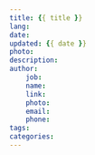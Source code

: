 ```yaml
---
title: {{ title }}
lang:
date: 
updated: {{ date }}
photo:
description: 
author: 
    job:
    name: 
    link: 
    photo:
    email: 
    phone:
tags: 
categories: 
---
```

